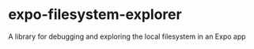 # expo-filesystem-explorer
A library for debugging and exploring the local filesystem in an Expo app
